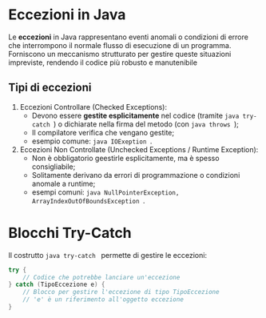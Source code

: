 # Eccezioni in Java
Le **eccezioni** in Java rappresentano eventi anomali o condizioni di errore che interrompono il normale flusso di esecuzione di un programma. Forniscono un meccanismo strutturato per gestire queste situazioni impreviste, rendendo il codice più robusto e manutenibile

## Tipi di eccezioni 
1. Eccezioni Controllare (Checked Exceptions):
    * Devono essere **gestite esplicitamente** nel codice (tramite ```java try-catch ```) o dichiarate nella firma del metodo (con ```java throws ```);
    * Il compilatore verifica che vengano gestite;
    * esempio comune: ```java IOExeption ```.
1. Eccezioni Non Controllate (Unchecked Exceptions / Runtime Exception):
    * Non è obbligatorio geestirle esplicitamente, ma è spesso consigliabile;
    * Solitamente derivano da errori di programmazione o condizioni anomale a runtime;
    * esempi comuni: ```java NullPointerException, ArrayIndexOutOfBoundsException ```.

# Blocchi Try-Catch
Il costrutto ```java try-catch ``` permette di gestire le eccezioni:
```java 
try {
    // Codice che potrebbe lanciare un'eccezione
} catch (TipoEccezione e) {
    // Blocco per gestire l'eccezione di tipo TipoEccezione
    // 'e' è un riferimento all'oggetto eccezione
}
```